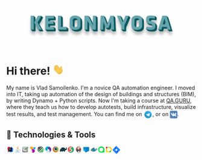 ![Header](https://github.com/KELONMYOSA/KELONMYOSA/blob/main/assets/Header.gif "Header")

# Hi there! <img src="https://github.com/KELONMYOSA/KELONMYOSA/blob/main/assets/wave.gif" width="30px">

My name is Vlad Samoilenko. I'm a novice QA automation engineer. I moved into IT, taking up automation of the design of buildings and structures (BIM), by writing Dynamo + Python scripts. 
Now I'm taking a course at [QA.GURU](https://qa.guru), where they teach us how to develop autotests, build infrastructure, visualize test results, and test management.
You can find me on [<img src="https://github.com/KELONMYOSA/KELONMYOSA/blob/main/assets/Telegram.svg" height="24px" align="center">](https://t.me/KELONMYOSA), or on [<img src="https://github.com/KELONMYOSA/KELONMYOSA/blob/main/assets/vk.svg" height="20px" align="center">](https://vk.com/kelonmyosa).

## 🔧 Technologies & Tools
<img width="4%" align="left" title="IntelliJ IDEA" src="assets/Intelij_IDEA.svg">
<img width="4%" align="left" title="Java" src="assets/Java.svg">
<img width="4%" align="left" title="Selenium" src="assets/Selenium.svg">
<img width="4%" align="left" title="Selenide" src="assets/selenide-logo.svg ">
<img width="4%" align="left" title="Rest-Assured" src="assets/RESTAssured.svg">
<img width="4%" align="left" title="Appium" src="assets/Appium.svg">
<img width="4%" align="left" title="Browserstack" src="assets/Browserstack.svg">
<img width="4%" align="left" title="Gradle" src="assets/Gradle.svg">
<img width="4%" align="left" title="JUnit5" src="assets/junit5.svg">
<img width="4%" align="left" title="Jenkins" src="assets/Jenkins.svg">
<img width="4%" align="left" title="Selenoid" src="assets/selenoid.svg">
<img width="4%" align="left" title="Docker" src="assets/Docker.svg">
<img width="4%" align="left" title="Allure TestOps" src="assets/allureTestOPS.svg">
<img width="4%" align="left" title="Allure Report" src="assets/allureReport.svg">
<img width="4%" align="left" title="Jira" src="assets/Jira.svg">


